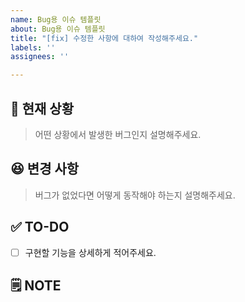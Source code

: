 ```yaml
---
name: Bug용 이슈 템플릿
about: Bug용 이슈 템플릿
title: "[fix] 수정한 사항에 대하여 작성해주세요."
labels: ''
assignees: ''

---
```


<!-- Bug 용 --> 

## 🐞 현재 상황
> 어떤 상황에서 발생한 버그인지 설명해주세요.

## 😆 변경 사항
> 버그가 없었다면 어떻게 동작해야 하는지 설명해주세요.

## ✅ TO-DO
- [ ] 구현할 기능을 상세하게 적어주세요.

## 🗒️ NOTE
